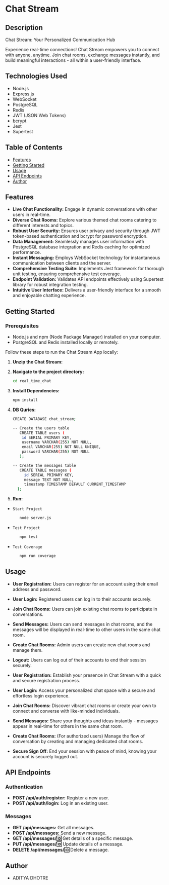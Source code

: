 # Chat Stream

## Description

Chat Stream: Your Personalized Communication Hub

Experience real-time connections! Chat Stream empowers you to connect with anyone, anytime. Join chat rooms, exchange messages instantly, and build meaningful interactions - all within a user-friendly interface.

## Technologies Used

- Node.js
- Express.js
- WebSocket
- PostgreSQL
- Redis
- JWT (JSON Web Tokens)
- bcrypt
- Jest
- Supertest

## Table of Contents

- [Features](#features)
- [Getting Started](#getting-started)
- [Usage](#usage)
- [API Endpoints](#api-endpoints)
- [Author](#author)

## Features

- **Live Chat Functionality:** Engage in dynamic conversations with other users in real-time.
- **Diverse Chat Rooms:** Explore various themed chat rooms catering to different interests and topics.
- **Robust User Security:** Ensures user privacy and security through JWT token-based authentication and bcrypt for password encryption.
- **Data Management:** Seamlessly manages user information with PostgreSQL database integration and Redis caching for optimized performance.
- **Instant Messaging:** Employs WebSocket technology for instantaneous communication between clients and the server.
- **Comprehensive Testing Suite:** Implements Jest framework for thorough unit testing, ensuring comprehensive test coverage.
- **Endpoint Validation:** Validates API endpoints effectively using Supertest library for robust integration testing.
- **Intuitive User Interface:** Delivers a user-friendly interface for a smooth and enjoyable chatting experience.

## Getting Started

### Prerequisites

- Node.js and npm (Node Package Manager) installed on your computer.
- PostgreSQL and Redis installed locally or remotely.


Follow these steps to run the Chat Stream App locally:

1. **Unzip the Chat Stream:**

2. **Navigate to the project directory:**

   ```bash
   cd real_time_chat
   ```


2. **Install Dependencies:**

   ```bash
   npm install
   ``` 

3. **DB Quries:**

   ```bash
   CREATE DATABASE chat_stream;

   -- Create the users table
      CREATE TABLE users (
       id SERIAL PRIMARY KEY,
       username VARCHAR(255) NOT NULL,
       email VARCHAR(255) NOT NULL UNIQUE,
       password VARCHAR(255) NOT NULL
      );

   -- Create the messages table
      CREATE TABLE messages (
        id SERIAL PRIMARY KEY,
        message TEXT NOT NULL,
        timestamp TIMESTAMP DEFAULT CURRENT_TIMESTAMP
     );


   ``` 

4. **Run:**

 - `Start Project`
   ```bash
      node server.js
   ``` 

 - `Test Project`
   ```bash
      npm test
   ``` 

 - `Test Coverage`
   ```bash
      npm run coverage
   ``` 
## Usage

- **User Registration:** Users can register for an account using their email address and password.
- **User Login:** Registered users can log in to their accounts securely.
- **Join Chat Rooms:** Users can join existing chat rooms to participate in conversations.
- **Send Messages:** Users can send messages in chat rooms, and the messages will be displayed in real-time to other users in the same chat room.
- **Create Chat Rooms:** Admin users can create new chat rooms and manage them.
- **Logout:** Users can log out of their accounts to end their session securely.

- **User Registration:** Establish your presence in Chat Stream with a quick and secure registration process.
- **User Login:** Access your personalized chat space with a secure and effortless login experience.
- **Join Chat Rooms:** Discover vibrant chat rooms or create your own to connect and converse with like-minded individuals.
- **Send Messages:** Share your thoughts and ideas instantly - messages appear in real-time for others in the same chat room.
- **Create Chat Rooms:** (For authorized users) Manage the flow of conversation by creating and managing dedicated chat rooms.
- **Secure Sign Off:** End your session with peace of mind, knowing your account is securely logged out.

## API Endpoints

### Authentication

- **POST /api/auth/register:** Register a new user.
- **POST /api/auth/login:** Log in an existing user.


### Messages

- **GET /api/messages:** Get all messages.
- **POST /api/messages:** Send a new message.
- **GET /api/messages/:id:** Get details of a specific message.
- **PUT /api/messages/:id:** Update details of a message.
- **DELETE /api/messages/:id:** Delete a message.

## Author

- ADITYA DHOTRE